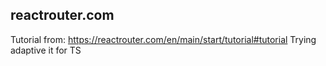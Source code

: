 ## reactrouter.com

Tutorial from: https://reactrouter.com/en/main/start/tutorial#tutorial
Trying adaptive it for TS
